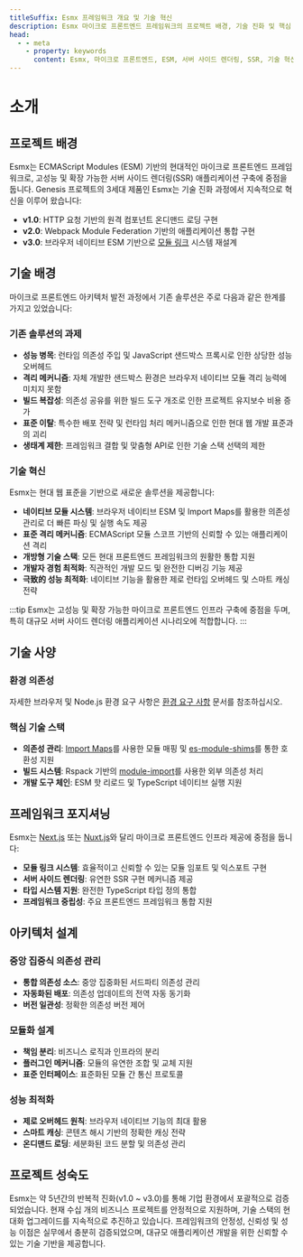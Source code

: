 ```yaml
---
titleSuffix: Esmx 프레임워크 개요 및 기술 혁신
description: Esmx 마이크로 프론트엔드 프레임워크의 프로젝트 배경, 기술 진화 및 핵심 장점을 심층적으로 이해하고, ESM 기반의 현대적인 서버 사이드 렌더링(SSR) 솔루션을 탐구합니다.
head:
  - - meta
    - property: keywords
      content: Esmx, 마이크로 프론트엔드, ESM, 서버 사이드 렌더링, SSR, 기술 혁신, 모듈 연합
---
```


# 소개

## 프로젝트 배경
Esmx는 ECMAScript Modules (ESM) 기반의 현대적인 마이크로 프론트엔드 프레임워크로, 고성능 및 확장 가능한 서버 사이드 렌더링(SSR) 애플리케이션 구축에 중점을 둡니다. Genesis 프로젝트의 3세대 제품인 Esmx는 기술 진화 과정에서 지속적으로 혁신을 이루어 왔습니다:

- **v1.0**: HTTP 요청 기반의 원격 컴포넌트 온디맨드 로딩 구현
- **v2.0**: Webpack Module Federation 기반의 애플리케이션 통합 구현
- **v3.0**: 브라우저 네이티브 ESM 기반으로 [모듈 링크](/guide/essentials/module-link) 시스템 재설계

## 기술 배경
마이크로 프론트엔드 아키텍처 발전 과정에서 기존 솔루션은 주로 다음과 같은 한계를 가지고 있었습니다:

### 기존 솔루션의 과제
- **성능 병목**: 런타임 의존성 주입 및 JavaScript 샌드박스 프록시로 인한 상당한 성능 오버헤드
- **격리 메커니즘**: 자체 개발한 샌드박스 환경은 브라우저 네이티브 모듈 격리 능력에 미치지 못함
- **빌드 복잡성**: 의존성 공유를 위한 빌드 도구 개조로 인한 프로젝트 유지보수 비용 증가
- **표준 이탈**: 특수한 배포 전략 및 런타임 처리 메커니즘으로 인한 현대 웹 개발 표준과의 괴리
- **생태계 제한**: 프레임워크 결합 및 맞춤형 API로 인한 기술 스택 선택의 제한

### 기술 혁신
Esmx는 현대 웹 표준을 기반으로 새로운 솔루션을 제공합니다:

- **네이티브 모듈 시스템**: 브라우저 네이티브 ESM 및 Import Maps를 활용한 의존성 관리로 더 빠른 파싱 및 실행 속도 제공
- **표준 격리 메커니즘**: ECMAScript 모듈 스코프 기반의 신뢰할 수 있는 애플리케이션 격리
- **개방형 기술 스택**: 모든 현대 프론트엔드 프레임워크의 원활한 통합 지원
- **개발자 경험 최적화**: 직관적인 개발 모드 및 완전한 디버깅 기능 제공
- **극致的 성능 최적화**: 네이티브 기능을 활용한 제로 런타임 오버헤드 및 스마트 캐싱 전략

:::tip
Esmx는 고성능 및 확장 가능한 마이크로 프론트엔드 인프라 구축에 중점을 두며, 특히 대규모 서버 사이드 렌더링 애플리케이션 시나리오에 적합합니다.
:::

## 기술 사양

### 환경 의존성
자세한 브라우저 및 Node.js 환경 요구 사항은 [환경 요구 사항](/guide/start/environment) 문서를 참조하십시오.

### 핵심 기술 스택
- **의존성 관리**: [Import Maps](https://caniuse.com/?search=import%20map)를 사용한 모듈 매핑 및 [es-module-shims](https://github.com/guybedford/es-module-shims)를 통한 호환성 지원
- **빌드 시스템**: Rspack 기반의 [module-import](https://rspack.dev/config/externals#externalstypemodule-import)를 사용한 외부 의존성 처리
- **개발 도구 체인**: ESM 핫 리로드 및 TypeScript 네이티브 실행 지원

## 프레임워크 포지셔닝
Esmx는 [Next.js](https://nextjs.org) 또는 [Nuxt.js](https://nuxt.com/)와 달리 마이크로 프론트엔드 인프라 제공에 중점을 둡니다:

- **모듈 링크 시스템**: 효율적이고 신뢰할 수 있는 모듈 임포트 및 익스포트 구현
- **서버 사이드 렌더링**: 유연한 SSR 구현 메커니즘 제공
- **타입 시스템 지원**: 완전한 TypeScript 타입 정의 통합
- **프레임워크 중립성**: 주요 프론트엔드 프레임워크 통합 지원

## 아키텍처 설계

### 중앙 집중식 의존성 관리
- **통합 의존성 소스**: 중앙 집중화된 서드파티 의존성 관리
- **자동화된 배포**: 의존성 업데이트의 전역 자동 동기화
- **버전 일관성**: 정확한 의존성 버전 제어

### 모듈화 설계
- **책임 분리**: 비즈니스 로직과 인프라의 분리
- **플러그인 메커니즘**: 모듈의 유연한 조합 및 교체 지원
- **표준 인터페이스**: 표준화된 모듈 간 통신 프로토콜

### 성능 최적화
- **제로 오버헤드 원칙**: 브라우저 네이티브 기능의 최대 활용
- **스마트 캐싱**: 콘텐츠 해시 기반의 정확한 캐싱 전략
- **온디맨드 로딩**: 세분화된 코드 분할 및 의존성 관리

## 프로젝트 성숙도
Esmx는 약 5년간의 반복적 진화(v1.0 ~ v3.0)를 통해 기업 환경에서 포괄적으로 검증되었습니다. 현재 수십 개의 비즈니스 프로젝트를 안정적으로 지원하며, 기술 스택의 현대화 업그레이드를 지속적으로 추진하고 있습니다. 프레임워크의 안정성, 신뢰성 및 성능 이점은 실무에서 충분히 검증되었으며, 대규모 애플리케이션 개발을 위한 신뢰할 수 있는 기술 기반을 제공합니다.